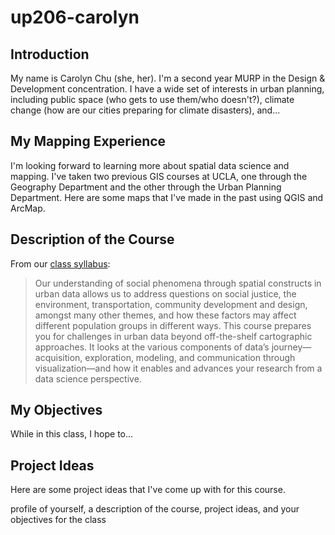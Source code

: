 # up206-carolyn

## Introduction
My name is Carolyn Chu (she, her). I'm a second year MURP in the Design & Development concentration. I have a wide set of interests in urban planning, including public space (who gets to use them/who doesn't?), climate change (how are our cities preparing for climate disasters), and...

## My Mapping Experience
I'm looking forward to learning more about spatial data science and mapping. I've taken two previous GIS courses at UCLA, one through the Geography Department and the other through the Urban Planning Department. Here are some maps that I've made in the past using QGIS and ArcMap.

## Description of the Course
From our [class syllabus](https://github.com/yohman/22W-UP206A):
>Our understanding of social phenomena through spatial constructs in urban data allows us to address questions on social justice, the environment, transportation, community development and design, amongst many other themes, and how these factors may affect different population groups in different ways. This course prepares you for challenges in urban data beyond off-the-shelf cartographic approaches. It looks at the various components of data’s journey—acquisition, exploration, modeling, and communication through visualization—and how it enables and advances your research from a data science perspective.

## My Objectives
While in this class, I hope to...

## Project Ideas
Here are some project ideas that I've come up with for this course.

profile of yourself, a description of the course, project ideas, and your objectives for the class
